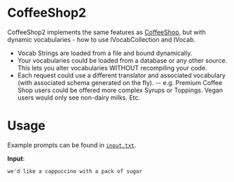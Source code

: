 # CoffeeShop2

CoffeeShop2 implements the same features as [CoffeeShop](../CoffeeShop/Readme.md), but with dynamic vocabularies - how to use IVocabCollection and IVocab. 
- Vocab Strings are loaded from a file and bound dynamically. 
- Your vocabularies could be loaded from a database or any other source. This lets you alter vocabularies WITHOUT recompiling your code.  
- Each request could use a different translator and associated vocabulary (with associated schema generated on the fly). 
-- e.g. Premium Coffee Shop users could be offered more complex Syrups or Toppings. Vegan users would only see non-dairy milks. Etc.

# Usage

Example prompts can be found in [`input.txt`](input.txt).

**Input**:

```
we'd like a cappuccino with a pack of sugar
```

